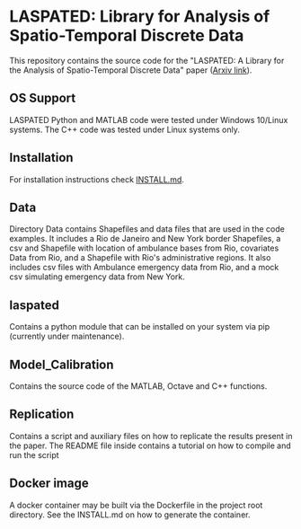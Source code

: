 # LASPATED: Library for Analysis of Spatio-Temporal Discrete Data

This repository contains the source code for the "LASPATED: A Library for the Analysis of
Spatio-Temporal Discrete Data" paper ([Arxiv link](https://arxiv.org/abs/2401.04156)).

## OS Support

LASPATED Python and MATLAB code were tested under Windows 10/Linux systems. The C++ code was tested under Linux systems only.


## Installation

For installation instructions check [INSTALL.md](INSTALL.md).

## Data
Directory Data contains Shapefiles and data files that are used in the code examples. It includes a Rio de Janeiro and New York border Shapefiles, a csv and Shapefile with location of ambulance bases from Rio, covariates Data from Rio, and a Shapefile with Rio's administrative regions. It also includes csv files with Ambulance emergency data from Rio, and a mock csv simulating emergency data from New York. 

## laspated

Contains a python module that can be installed on your system via pip (currently under maintenance).

## Model_Calibration

Contains the source code of the MATLAB, Octave and C++ functions.

## Replication

Contains a script and auxiliary files on how to replicate the results present in the paper. The README file inside contains a tutorial on how to compile and run the script


## Docker image

A docker container may be built via the Dockerfile in the project root directory. See the INSTALL.md on how to generate the container.



